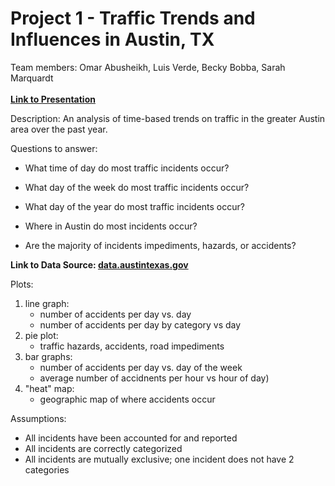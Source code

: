 # Project 1 - Traffic Trends and Influences in Austin, TX

Team members:
Omar Abusheikh,
Luis Verde,
Becky Bobba,
Sarah Marquardt
<br><br>**[Link to Presentation](https://docs.google.com/presentation/d/1TF4UrC2hs1EZ9PrRqdeRnq1IR_v6a1V49CZq8ZrcmCQ/edit?usp=sharing)**

Description:
An analysis of time-based trends on traffic in the greater Austin area over the past year.

Questions to answer:
- What time of day do most traffic incidents occur?

- What day of the week do most traffic incidents occur?
  
- What day of the year do most traffic incidents occur?
  
- Where in Austin do most incidents occur?

- Are the majority of incidents impediments, hazards, or accidents? 

**Link to Data Source: [data.austintexas.gov](data.austintexas.gov)**

Plots:
1. line graph:
	- number of accidents per day vs. day
	- number of accidents per day by category vs day
2. pie plot:
	- traffic hazards, accidents, road impediments
3. bar graphs:
	- number of accidents per day vs. day of the week
	- average number of accidnents per hour vs hour of day)
4. "heat" map:
	- geographic map of where accidents occur


Assumptions:
- All incidents have been accounted for and reported
- All incidents are correctly categorized
- All incidents are mutually exclusive; one incident does not have 2 categories


